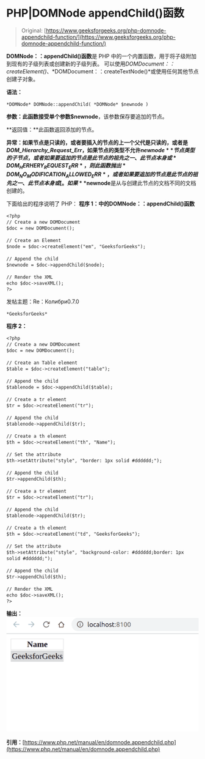 # PHP|DOMNode appendChild()函数

> Original: [https://www.geeksforgeeks.org/php-domnode-appendchild-function/](https://www.geeksforgeeks.org/php-domnode-appendchild-function/)

**DOMNode：：appendChild()函数**是 PHP 中的一个内置函数，用于将子级附加到现有的子级列表或创建新的子级列表。 可以使用*DOMDocument：：createElement()*、*DOMDocument：：createTextNode()*或使用任何其他节点创建子对象。

**语法：**

```
*DOMNode* DOMNode::appendChild( *DOMNode* $newnode )
```

**参数：**此函数接受单个参数**$newnode**，该参数保存要追加的节点。

**返回值：**此函数返回添加的节点。

**异常：**如果节点是只读的，或者要插入的节点的上一个父代是只读的，或者是*DOM_Hierarchy_Request_Err*，如果节点的类型不允许**$newnode**节点类型的子节点，或者如果要追加的节点是此节点的祖先之一、此节点本身或*DOM_HERHERY_REQUEST_ERR*，则此函数抛出*DOM_NO_MODIFICATION_ALLOWED_ERR*，或者如果要追加的节点是此节点的祖先之一、此节点本身或[。 如果**$newnode**是从与创建此节点的文档不同的文档创建的。

下面给出的程序说明了 PHP：
**程序 1：**中的**DOMNode：：appendChild()函数**

```
<?php
// Create a new DOMDocument
$doc = new DOMDocument();

// Create an Element
$node = $doc->createElement("em", "GeeksforGeeks");

// Append the child
$newnode = $doc->appendChild($node);

// Render the XML
echo $doc->saveXML();
?>
```

发帖主题：Re：Колибри0.7.0

```
*GeeksforGeeks*
```

**程序 2：**

```
<?php
// Create a new DOMDocument
$doc = new DOMDocument();

// Create an Table element
$table = $doc->createElement("table");

// Append the child
$tablenode = $doc->appendChild($table);

// Create a tr element
$tr = $doc->createElement("tr");

// Append the child
$tablenode->appendChild($tr);

// Create a th element
$th = $doc->createElement("th", "Name");

// Set the attribute
$th->setAttribute("style", "border: 1px solid #dddddd;");

// Append the child
$tr->appendChild($th);

// Create a tr element
$tr = $doc->createElement("tr");

// Append the child
$tablenode->appendChild($tr);

// Create a th element
$th = $doc->createElement("td", "GeeksforGeeks");

// Set the attribute
$th->setAttribute("style", "background-color: #dddddd;border: 1px solid #dddddd;");

// Append the child
$tr->appendChild($th);

// Render the XML
echo $doc->saveXML();
?>
```

**输出：**
![](img/1775d660a020cf15eeb3d3d34407ef14.png)

**引用：**[https://www.php.net/manual/en/domnode.appendchild.php](https://www.php.net/manual/en/domnode.appendchild.php)